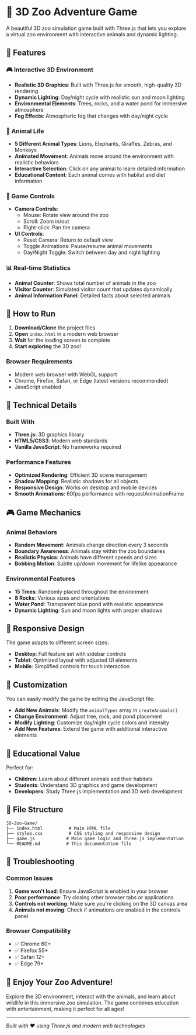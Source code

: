 # 🦁 3D Zoo Adventure Game

A beautiful 3D zoo simulation game built with Three.js that lets you explore a virtual zoo environment with interactive animals and dynamic lighting.

## 🌟 Features

### 🎮 Interactive 3D Environment
- **Realistic 3D Graphics**: Built with Three.js for smooth, high-quality 3D rendering
- **Dynamic Lighting**: Day/night cycle with realistic sun and moon lighting
- **Environmental Elements**: Trees, rocks, and a water pond for immersive atmosphere
- **Fog Effects**: Atmospheric fog that changes with day/night cycle

### 🦒 Animal Life
- **5 Different Animal Types**: Lions, Elephants, Giraffes, Zebras, and Monkeys
- **Animated Movement**: Animals move around the environment with realistic behaviors
- **Interactive Selection**: Click on any animal to learn detailed information
- **Educational Content**: Each animal comes with habitat and diet information

### 🎯 Game Controls
- **Camera Controls**: 
  - Mouse: Rotate view around the zoo
  - Scroll: Zoom in/out
  - Right-click: Pan the camera
- **UI Controls**:
  - Reset Camera: Return to default view
  - Toggle Animations: Pause/resume animal movements
  - Day/Night Toggle: Switch between day and night lighting

### 📊 Real-time Statistics
- **Animal Counter**: Shows total number of animals in the zoo
- **Visitor Counter**: Simulated visitor count that updates dynamically
- **Animal Information Panel**: Detailed facts about selected animals

## 🚀 How to Run

1. **Download/Clone** the project files
2. **Open** `index.html` in a modern web browser
3. **Wait** for the loading screen to complete
4. **Start exploring** the 3D zoo!

### Browser Requirements
- Modern web browser with WebGL support
- Chrome, Firefox, Safari, or Edge (latest versions recommended)
- JavaScript enabled

## 🎨 Technical Details

### Built With
- **Three.js**: 3D graphics library
- **HTML5/CSS3**: Modern web standards
- **Vanilla JavaScript**: No frameworks required

### Performance Features
- **Optimized Rendering**: Efficient 3D scene management
- **Shadow Mapping**: Realistic shadows for all objects
- **Responsive Design**: Works on desktop and mobile devices
- **Smooth Animations**: 60fps performance with requestAnimationFrame

## 🎮 Game Mechanics

### Animal Behaviors
- **Random Movement**: Animals change direction every 3 seconds
- **Boundary Awareness**: Animals stay within the zoo boundaries
- **Realistic Physics**: Animals have different speeds and sizes
- **Bobbing Motion**: Subtle up/down movement for lifelike appearance

### Environmental Features
- **15 Trees**: Randomly placed throughout the environment
- **8 Rocks**: Various sizes and orientations
- **Water Pond**: Transparent blue pond with realistic appearance
- **Dynamic Lighting**: Sun and moon lights with proper shadows

## 📱 Responsive Design

The game adapts to different screen sizes:
- **Desktop**: Full feature set with sidebar controls
- **Tablet**: Optimized layout with adjusted UI elements
- **Mobile**: Simplified controls for touch interaction

## 🔧 Customization

You can easily modify the game by editing the JavaScript file:
- **Add New Animals**: Modify the `animalTypes` array in `createAnimals()`
- **Change Environment**: Adjust tree, rock, and pond placement
- **Modify Lighting**: Customize day/night cycle colors and intensity
- **Add New Features**: Extend the game with additional interactive elements

## 🎯 Educational Value

Perfect for:
- **Children**: Learn about different animals and their habitats
- **Students**: Understand 3D graphics and game development
- **Developers**: Study Three.js implementation and 3D web development

## 📄 File Structure

```
3D-Zoo-Game/
├── index.html          # Main HTML file
├── styles.css          # CSS styling and responsive design
├── game.js            # Main game logic and Three.js implementation
└── README.md          # This documentation file
```

## 🐛 Troubleshooting

### Common Issues
1. **Game won't load**: Ensure JavaScript is enabled in your browser
2. **Poor performance**: Try closing other browser tabs or applications
3. **Controls not working**: Make sure you're clicking on the 3D canvas area
4. **Animals not moving**: Check if animations are enabled in the controls panel

### Browser Compatibility
- ✅ Chrome 60+
- ✅ Firefox 55+
- ✅ Safari 12+
- ✅ Edge 79+

## 🎉 Enjoy Your Zoo Adventure!

Explore the 3D environment, interact with the animals, and learn about wildlife in this immersive zoo simulation. The game combines education with entertainment, making it perfect for all ages!

---

*Built with ❤️ using Three.js and modern web technologies*

